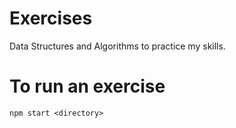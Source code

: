 # Exercises

Data Structures and Algorithms to practice my skills.

# To run an exercise

`npm start <directory>`
